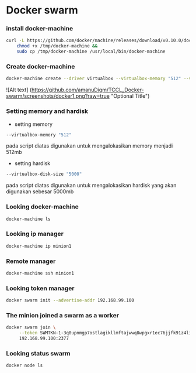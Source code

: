 Docker swarm
===

### install docker-machine
```bash
curl -L https://github.com/docker/machine/releases/download/v0.10.0/docker-machine-`uname -s`-`uname -m` >/tmp/docker-machine &&
    chmod +x /tmp/docker-machine &&
    sudo cp /tmp/docker-machine /usr/local/bin/docker-machine
```

### Create docker-machine
```bash
docker-machine create --driver virtualbox --virtualbox-memory "512" --virtualbox-disk-size "5000" minion1
```
![Alt text] (https://github.com/amanuDigm/TCCL_Docker-swarm/screenshots/docker1.png?raw=true "Optional Title")
### Setting memory and hardisk
- setting memory
```bash
--virtualbox-memory "512"
```
pada script diatas digunakan untuk mengalokasikan memory menjadi 512mb

- setting hardisk
```bash
--virtualbox-disk-size "5000"
```
pada script diatas digunakan untuk mengalokasikan hardisk yang akan digunakan sebesar 5000mb

### Looking docker-machine
```bash
docker-machine ls
```
### Looking ip manager
```bash
docker-machine ip minion1
```

### Remote manager
```bash
docker-machine ssh minion1
```

### Looking token manager
```bash
docker swarm init --advertise-addr 192.168.99.100
```

### The minion joined a swarm as a worker
```bash
docker swarm join \
     --token SWMTKN-1-3q0upnmgp7ostlagikllmftajwwq8wpgxr1ec76jjfk91z4liy-eiopwwfaq0hpx8almxbkh27qz \
     192.168.99.100:2377
```
### Looking status swarm
```bash
docker node ls
```
